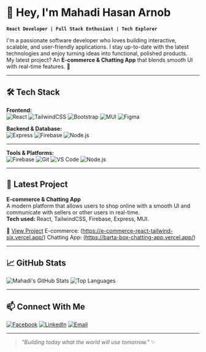 # 👋 Hey, I'm Mahadi Hasan Arnob

**`React Developer | Full Stack Enthusiast | Tech Explorer`**

I'm a passionate software developer who loves building interactive, scalable, and user-friendly applications. I stay up-to-date with the latest technologies and enjoy turning ideas into functional, polished products.  
My latest project? An **E-commerce & Chatting App** that blends smooth UI with real-time features. 🚀  

---

## 🛠 Tech Stack

**Frontend:**  
![React](https://img.shields.io/badge/React-20232A?logo=react&logoColor=61DAFB) ![TailwindCSS](https://img.shields.io/badge/Tailwind_CSS-06B6D4?logo=tailwind-css&logoColor=white) ![Bootstrap](https://img.shields.io/badge/Bootstrap-563D7C?logo=bootstrap&logoColor=white)  ![MUI](https://img.shields.io/badge/MUI-007FFF?logo=mui&logoColor=white) ![Figma](https://img.shields.io/badge/Figma-FFCA28?logo=figma&logoColor=black)

**Backend & Database:**  
![Express](https://img.shields.io/badge/Express.js-000?logo=express&logoColor=white) ![Firebase](https://img.shields.io/badge/Firebase-FFCA28?logo=firebase&logoColor=black) ![Node.js](https://img.shields.io/badge/Node.js-339933?logo=node.js&logoColor=white)

---

**Tools & Platforms:**  
![Firebase](https://img.shields.io/badge/Firebase-333?logo=firebase&logoColor=FFCA28) ![Git](https://img.shields.io/badge/Git-333?logo=git&logoColor=F05032) ![VS Code](https://img.shields.io/badge/VS%20Code-333?logo=visual-studio-code&logoColor=0078d7) ![Node.js](https://img.shields.io/badge/Node.js-339933?logo=node.js&logoColor=white)

---

## 📌 Latest Project
**E-commerce & Chatting App**  
A modern platform that allows users to shop online with a smooth UI and communicate with sellers or other users in real-time.  
**Tech used:** React, TailwindCSS, Firebase, Express, MUI.

🔗 [View Project](#) E-commerce: (https://e-commerce-react-tailwind-six.vercel.app/)
                      Chatting App: (https://barta-box-chatting-app.vercel.app/)
 
---

## 📈 GitHub Stats

![Mahadi's GitHub Stats](https://github-readme-stats.vercel.app/api?username=mahadihasandev&show_icons=true&theme=tokyonight)    ![Top Languages](https://github-readme-stats.vercel.app/api/top-langs/?username=mahadihasandev&layout=compact&theme=tokyonight)

---

## 📫 Connect With Me

[![Facebook](https://img.shields.io/badge/Facebook-1877F2?logo=facebook&logoColor=white)](https://www.facebook.com/arnob38/)    [![LinkedIn](https://img.shields.io/badge/LinkedIn-0A66C2?logo=linkedin&logoColor=white)](https://www.linkedin.com/in/mayhaydi-hasan-b02476259/)    [![Email](https://img.shields.io/badge/Email-D14836?logo=gmail&logoColor=white)](mayhaydihasan.com@gmail.com)  

---

> _"Building today what the world will use tomorrow."_ ✨
